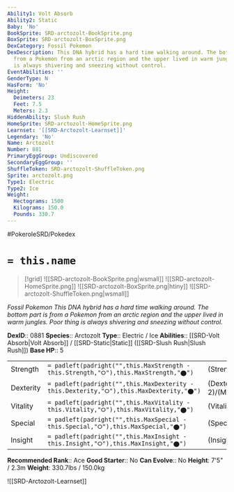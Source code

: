 ```yaml
---
Ability1: Volt Absorb
Ability2: Static
Baby: 'No'
BookSprite: SRD-arctozolt-BookSprite.png
BoxSprite: SRD-arctozolt-BoxSprite.png
DexCategory: Fossil Pokemon
DexDescription: This DNA hybrid has a hard time walking around. The bottom part is
  from a Pokemon from an arctic region and the upper lived in warm jungles. Poor thing
  is always shivering and sneezing without control.
EventAbilities: ''
GenderType: N
HasForm: 'No'
Height:
  Deimeters: 23
  Feet: 7.5
  Meters: 2.3
HiddenAbility: Slush Rush
HomeSprite: SRD-arctozolt-HomeSprite.png
Learnset: '[[SRD-Arctozolt-Learnset]]'
Legendary: 'No'
Name: Arctozolt
Number: 881
PrimaryEggGroup: Undiscovered
SecondaryEggGroup: ''
ShuffleToken: SRD-arctozolt-ShuffleToken.png
Sprite: arctozolt.png
Type1: Electric
Type2: Ice
Weight:
  Hectograms: 1500
  Kilograms: 150.0
  Pounds: 330.7
---
```


#PokeroleSRD/Pokedex

# `= this.name`

> [!grid]
> ![[SRD-arctozolt-BookSprite.png|wsmall]]
> ![[SRD-arctozolt-HomeSprite.png]]
> ![[SRD-arctozolt-BoxSprite.png|htiny]]
> ![[SRD-arctozolt-ShuffleToken.png|wsmall]]


*Fossil Pokemon*
*This DNA hybrid has a hard time walking around. The bottom part is from a Pokemon from an arctic region and the upper lived in warm jungles. Poor thing is always shivering and sneezing without control.*

**DexID**:: 0881
**Species**:: Arctozolt
**Type**:: Electric / Ice
**Abilities**:: [[SRD-Volt Absorb|Volt Absorb]] / [[SRD-Static|Static]] ([[SRD-Slush Rush|Slush Rush]])
**Base HP**:: 5

|           |                                                                                        |                                          |
| --------- | -------------------------------------------------------------------------------------- | ---------------------------------------- |
| Strength  | `= padleft(padright("",this.MaxStrength - this.Strength,"⭘"),this.MaxStrength,"⬤")`    | (Strength::3)/(MaxStrength::6)   |
| Dexterity | `= padleft(padright("",this.MaxDexterity - this.Dexterity,"⭘"),this.MaxDexterity,"⬤")` | (Dexterity:: 2)/(MaxDexterity::4) |
| Vitality  | `= padleft(padright("",this.MaxVitality - this.Vitality,"⭘"),this.MaxVitality,"⬤")`    | (Vitality::2)/(MaxVitality::5)   |
| Special   | `= padleft(padright("",this.MaxSpecial - this.Special,"⭘"),this.MaxSpecial,"⬤")`       | (Special::2)/(MaxSpecial::5)     |
| Insight   | `= padleft(padright("",this.MaxInsight - this.Insight,"⭘"),this.MaxInsight,"⬤")`       | (Insight::2)/(MaxInsight::5)     |


**Recommended Rank**:: Ace
**Good Starter**:: No
**Can Evolve**:: No
**Height**: 7'5" / 2.3m
**Weight**: 330.7lbs / 150.0kg

![[SRD-Arctozolt-Learnset]]